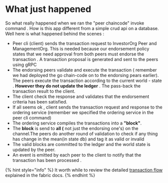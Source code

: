 # What just happened

So what really happened when we ran the "peer chaincode" invoke command . How is this app different from a simple crud api on a database. Well here is what happened behind the scenes :

* Peer cli \(client\) sends the transaction request to InvestorOrg Peer and ManagementOrg. This is needed because our endorsement policy states that we need approval from both peers must endorse the transaction . A transaction proposal is generated and sent to the peers using  gRPC
* The endorsing peers validate and execute the transaction \( remember we had deployed the go chain-code on to the endorsing pears earlier\). The peers execute the transaction according to the current world - state . **However they do not update the ledger** . The pass-back the transaction result to the client.
* The client check the response and validates that the endorsement criteria has been satisfied.
* If all seems ok , client sends the transaction request and response to the ordering service \(remember we specified the ordering service in the peer cli command\)
* The ordering service compiles the transactions into a **"block"**.  
* The **block**  is send to **all \(** not just the endorsing one's\) on the channel.The peers do another round of validation to check if any thing has change in the mean\(in state db\) and tag it as valid or invalid
* The valid blocks are committed to the ledger and the world state is updated  by the peer. 
*  An event is emitted by each peer to the client to notify that the transaction has been processed .

{% hint style="info" %}
It worth while to review the detailed [transaction flow](https://hyperledger-fabric.readthedocs.io/en/release-2.2/txflow.html?highlight=transaction%20flow#transaction-flow) explained in the fabric docs.
{% endhint %}

